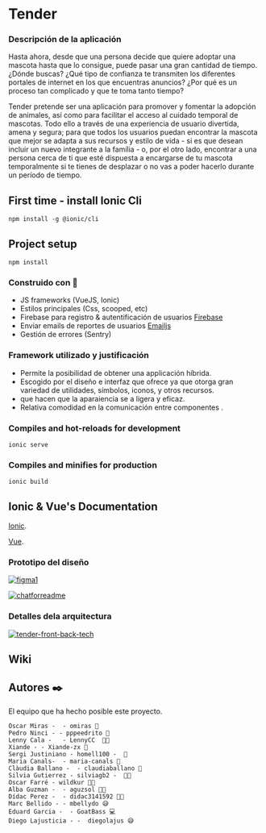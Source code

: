 # Tender

### Descripción de la aplicación
Hasta ahora, desde que una persona decide que quiere adoptar una mascota hasta que lo consigue, puede pasar una gran cantidad de tiempo. ¿Dónde buscas? ¿Qué tipo de confianza te transmiten los diferentes portales de internet en los que encuentras anuncios? ¿Por qué es un proceso tan complicado y que te toma tanto tiempo?

Tender pretende ser una aplicación para promover y fomentar la adopción de animales, así como para facilitar el acceso al cuidado temporal de mascotas. Todo ello a través de una experiencia de usuario divertida, amena y segura; para que todos los usuarios puedan encontrar la mascota que mejor se adapta a sus recursos y estilo de vida - si es que desean incluir un nuevo integrante a la família - o, por el otro lado, encontrar a una persona cerca de ti que esté dispuesta a encargarse de tu mascota temporalmente si te tienes de desplazar o no vas a poder hacerlo durante un período de tiempo.

## First time - install Ionic Cli
```
npm install -g @ionic/cli
```

## Project setup
```
npm install
```

### Construido con :wrench:
  + JS frameworks (VueJS, Ionic) 
  + Estilos principales (Css, scooped, etc)
  + Firebase para registro & autentificación de usuarios [Firebase](https://firebase.google.com/?hl=es)
  + Enviar emails de reportes de usuarios [Emailjs](https://www.emailjs.com/)
  +  Gestión de errores (Sentry)

### Framework utilizado y justificación
  + Permite la posibilidad de obtener una applicación híbrida.
  + Escogido por el diseño e interfaz que ofrece ya que otorga gran variedad de utilidades, símbolos, iconos, y otros recursos. 
  + que hacen que la aparaiencia se a ligera y eficaz.
  + Relativa comodidad en la comunicación entre componentes .


### Compiles and hot-reloads for development
```
ionic serve
```

### Compiles and minifies for production
```
ionic build
```


## Ionic & Vue's Documentation

[Ionic](https://ionicframework.com/docs/).

[Vue](https://v3.vuejs.org/).



### Prototipo del diseño
<a href="https://www.figma.com/file/aUHXVXsho6ZdnWUjd6bmgi/Tinder-Mockup-for-Sketch?node-id=0%3A1"><img src="https://i.ibb.co/8gg5QZ9/figma1.jpg" alt="figma1" border="0"></a>

<a href="https://www.figma.com/file/aUHXVXsho6ZdnWUjd6bmgi/Tinder-Mockup-for-Sketch?node-id=0%3A1"><img src="https://i.ibb.co/k5wJnCn/chatforreadme.jpg" alt="chatforreadme" border="0"></a>




### Detalles dela arquitectura 

<a href="https://ibb.co/znXNvy8"><img src="https://i.ibb.co/bWs79SH/tender-front-back-tech.jpg" alt="tender-front-back-tech" border="0"></a>


## Wiki


## Autores :black_nib:

El equipo que ha hecho posible este proyecto.

    Óscar Miras -  - omiras 🧙
    Pedro Ninci - - pppeedrito 🐍
    Lenny Cala -   - LennyCC  🤹🏻
    Xiande - - Xiande-zx 🙊
    Sergi Justiniano - homell100 -  🙉
    Maria Canals-  - maria-canals 🙈
    Clàudia Ballano -  - claudiaballano 🔮
    Silvia Gutierrez - silviagb2 -  🙏🏻
    Oscar Farré - wildkur 🤸🏻
    Alba Guzman -  - aguzsol 🤵🏻
    Dídac Perez -  - didac3141592 🕵🏻
    Marc Bellido - - mbellydo 😅
    Eduard Garcia -  - GoatBass 💻
    Diego Lajusticia - -  diegolajus 😅













